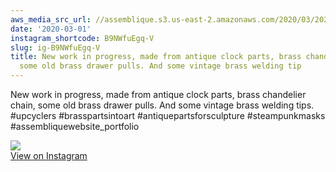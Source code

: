 ```yaml
---
aws_media_src_url: //assemblique.s3.us-east-2.amazonaws.com/2020/03/2020-03-01_22-57-59_UTC.jpg
date: '2020-03-01'
instagram_shortcode: B9NWfuEgq-V
slug: ig-B9NWfuEgq-V
title: New work in progress, made from antique clock parts, brass chandelier chain,
  some old brass drawer pulls. And some vintage brass welding tip
---
```


New work in progress, made from antique clock parts, brass chandelier chain, some old brass drawer pulls. And some vintage brass welding tips. #upcyclers #brasspartsintoart #antiquepartsforsculpture #steampunkmasks #assembliquewebsite\_portfolio 

![](//assemblique.s3.us-east-2.amazonaws.com/2020/03/2020-03-01_22-57-59_UTC.jpg)   
[View on Instagram](https://www.instagram.com/p/B9NWfuEgq-V/)